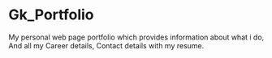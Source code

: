 # Gk_Portfolio
My personal web page portfolio which provides information about what i do, And all my Career details, Contact details with my resume.
